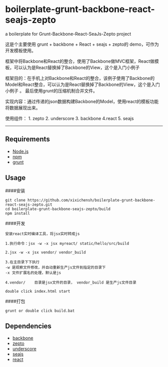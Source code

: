 # boilerplate-grunt-backbone-react-seajs-zepto
a boilerplate for Grunt-Backbone-React-SeaJs-Zepto project

这是个主要使用 grunt + backbone + React + seajs + zepto的 demo，可作为开发模板使用。

框架中将Backbone和React的整合，使用了Backbone做MVC框架，React做模板，可以认为是React替换掉了Backbone的View，这个是入门小例子

框架目的：在手机上对Backbone和React的整合，该例子使用了Backbone的Model和React整合，可以认为是React替换掉了Backbone的View，这个是入门小例子 。 最后使用grunt的压缩机制合并文件。

实现内容：通过传递的json数据构建Backbone的Model，使用react的模板功能将数据展现出来。

使用组件： 1. zepto 2. underscore 3. backbone 4.react 5. seajs

---------

## Requirements
 - [Node.js](https://nodejs.org)
 - [npm](https://www.npmjs.com/)
 - [grunt](https://github.com/gruntjs/grunt/)


## Usage
####安装
```
git clone https://github.com/xixichensh/boilerplate-grunt-backbone-react-seajs-zepto.git
cd boilerplate-grunt-backbone-seajs-zepto/build
npm install
```
####开发
```
安装react实时编译工具，将jsx实时转成js

1.执行命令：jsx -w -x jsx myreact/ static/hello/src/build

2.jsx -w -x jsx vendor/ vendor_build

3.在主目录下下执行
-w 是观察文件修改，并自动重新生产js文件到指定的目录下
-x 文件扩展名的处理，默认是js

4.vendor/    目录是jsx文件的目录， vendor_build 是生产js文件目录

double click index.html start
```
####打包
```
grunt or double click build.bat
```
## Dependencies
- [backbone](https://github.com/jashkenas/backbone)
- [zepto](https://github.com/madrobby/zepto)
- [underscore](https://github.com/jashkenas/underscore)
- [seajs](https://github.com/seajs/seajs)
- [react](http://facebook.github.io/react/)
